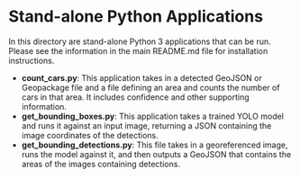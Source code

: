 # Stand-alone Python Applications

In this directory are stand-alone Python 3 applications that can be run.  Please see the information in the main README.md file for installation instructions.

* **count_cars.py**: This application takes in a detected GeoJSON or Geopackage file and a file defining an area and counts the number of cars in that area.  It includes confidence and other supporting information.
* **get_bounding_boxes.py**: This application takes a trained YOLO model and runs it against an input image, returning a JSON containing the image coordinates of the detections.
* **get_bounding_detections.py**: This file takes in a georeferenced image, runs the model against it, and then outputs a GeoJSON that contains the areas of the images containing detections.